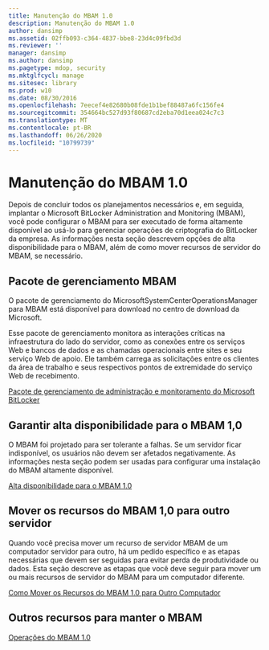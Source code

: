 ```yaml
---
title: Manutenção do MBAM 1.0
description: Manutenção do MBAM 1.0
author: dansimp
ms.assetid: 02ffb093-c364-4837-bbe8-23d4c09fbd3d
ms.reviewer: ''
manager: dansimp
ms.author: dansimp
ms.pagetype: mdop, security
ms.mktglfcycl: manage
ms.sitesec: library
ms.prod: w10
ms.date: 08/30/2016
ms.openlocfilehash: 7eecef4e82680b08fde1b1bef88487a6fc156fe4
ms.sourcegitcommit: 354664bc527d93f80687cd2eba70d1eea024c7c3
ms.translationtype: MT
ms.contentlocale: pt-BR
ms.lasthandoff: 06/26/2020
ms.locfileid: "10799739"
---
```

# Manutenção do MBAM 1.0


Depois de concluir todos os planejamentos necessários e, em seguida, implantar o Microsoft BitLocker Administration and Monitoring (MBAM), você pode configurar o MBAM para ser executado de forma altamente disponível ao usá-lo para gerenciar operações de criptografia do BitLocker da empresa. As informações nesta seção descrevem opções de alta disponibilidade para o MBAM, além de como mover recursos de servidor do MBAM, se necessário.

## Pacote de gerenciamento MBAM


O pacote de gerenciamento do MicrosoftSystemCenterOperationsManager para MBAM está disponível para download no centro de download da Microsoft.

Esse pacote de gerenciamento monitora as interações críticas na infraestrutura do lado do servidor, como as conexões entre os serviços Web e bancos de dados e as chamadas operacionais entre sites e seu serviço Web de apoio. Ele também carrega as solicitações entre os clientes da área de trabalho e seus respectivos pontos de extremidade do serviço Web de recebimento.

[Pacote de gerenciamento de administração e monitoramento do Microsoft BitLocker](https://go.microsoft.com/fwlink/p/?LinkId=258390)

## Garantir alta disponibilidade para o MBAM 1,0


O MBAM foi projetado para ser tolerante a falhas. Se um servidor ficar indisponível, os usuários não devem ser afetados negativamente. As informações nesta seção podem ser usadas para configurar uma instalação do MBAM altamente disponível.

[Alta disponibilidade para o MBAM 1.0](high-availability-for-mbam-10.md)

## Mover os recursos do MBAM 1,0 para outro servidor


Quando você precisa mover um recurso de servidor MBAM de um computador servidor para outro, há um pedido específico e as etapas necessárias que devem ser seguidas para evitar perda de produtividade ou dados. Esta seção descreve as etapas que você deve seguir para mover um ou mais recursos de servidor do MBAM para um computador diferente.

[Como Mover os Recursos do MBAM 1.0 para Outro Computador](how-to-move-mbam-10-features-to-another-computer.md)

## Outros recursos para manter o MBAM


[Operações do MBAM 1.0](operations-for-mbam-10.md)

 

 





